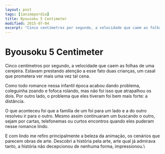 ```yaml
---
layout: post
tags: [1animepordia]
title: Byousoku 5 Centimeter
modified: 2015-07-04
excerpt: "Cinco centímetros por segundo, a velocidade que caem as folhas de uma cerejeira. Estavam prestando atenção a esse fato duas crianças, um casal que prometera ver mais uma vez tal cena."
---
```


Byousoku 5 Centimeter
=====================

Cinco centímetros por segundo, a velocidade que caem as folhas de uma
cerejeira. Estavam prestando atenção a esse fato duas crianças, um casal
que prometera ver mais uma vez tal cena.

Como todo romance nessa infantil época acabou dando problema, coleguinha
zoando e fofoca rolando, mas não foi isso que atrapalhou os dois. Por
outro lado, o problema que eles tiveram foi bem mais forte: a distância.

O que aconteceu foi que a família de um foi para um lado e a do outro
resolveu ir para o outro. Mesmo assim continuaram um buscando o outro,
sejam por cartas, telefonemas ou curtos encontros quando eles puderam
nesse romance lindo.

E com lindo me refiro principalmente a beleza da animação, os cenários
que parecem obras de arte. Descobri a história pela arte, arte qual já
admirava tanto, a história não decepcionou de nenhuma forma,
impressionou.\


